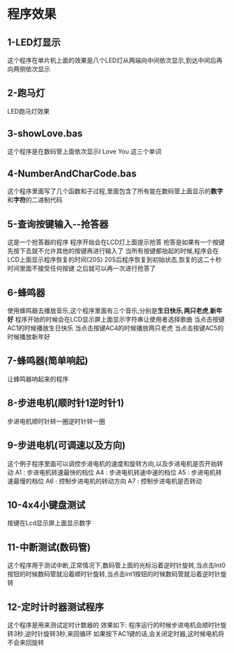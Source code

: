 # 程序效果

## 1-LED灯显示
这个程序在单片机上面的效果是八个LED灯从两端向中间依次显示,到达中间后再向两侧依次显示

## 2-跑马灯
LED跑马灯效果

## 3-showLove.bas
这个程序是在数码管上面依次显示I Love You 这三个单词

## 4-NumberAndCharCode.bas
这个程序里面写了几个函数和子过程,里面包含了所有能在数码管上面显示的**数字**和**字符**的二进制代码

## 5-查询按键输入--抢答器
这是一个抢答器的程序
程序开始会在LCD灯上面提示抢答
抢答是如果有一个按键先按下去就不允许其他的按键再进行输入了
当所有按键都抬起的时候,程序会在LCD上面显示程序恢复的时间(20S)
20S后程序恢复到初始状态,恢复的这二十秒时间里面不接受任何按键
之后就可以再一次进行抢答了

## 6-蜂鸣器
使用蜂鸣器去播放音乐,这个程序里面有三个音乐,分别是**生日快乐**,**两只老虎**,**新年好**
程序开始的时候会在LCD显示屏上面显示字符串让使用者选择歌曲
当点击按键AC1的时候播放生日快乐
当点击按键AC4的时候播放两只老虎
当点击按键AC5的时候播放新年好

## 7-蜂鸣器(简单响起)
让蜂鸣器响起来的程序

## 8-步进电机(顺时针1逆时针1)
步进电机顺时针转一圈逆时针转一圈

## 9-步进电机(可调速以及方向)
这个例子程序里面可以调控步进电机的速度和旋转方向,以及步进电机是否开始转动
A1 : 步进电机转速最快的档位
A4 : 步进电机转速中速的档位
A5 : 步进电机转速最慢的档位
A6 : 控制步进电机的转动方向
A7 : 控制步进电机是否转动

## 10-4x4小键盘测试
按键在Lcd显示屏上面显示数字

## 11-中断测试(数码管)
这个程序用于测试中断,正常情况下,数码管上面的光标沿着逆时针旋转,当点击Int0按钮的时候数码管就沿着顺时针旋转,当点击Int1按钮的时候数码管就沿着逆时针旋转

## 12-定时计时器测试程序
这个程序是用来测试定时计数器的
效果如下:
程序运行的时候步进电机会顺时针旋转3秒,逆时针旋转3秒,来回循环
如果按下AC1键的话,会关闭定时器,这时候电机将不会来回旋转
